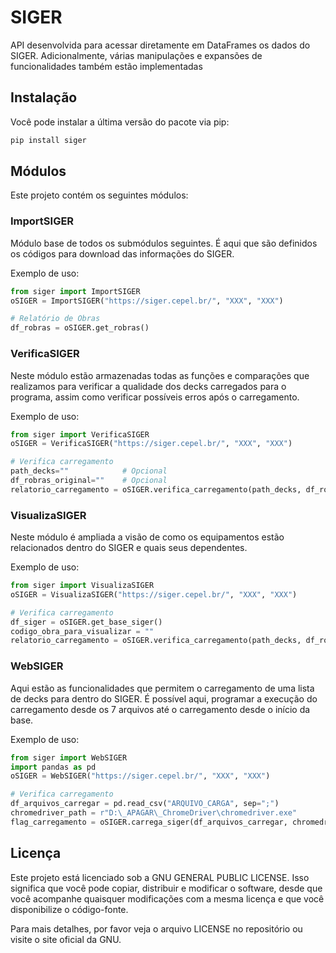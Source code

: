 # SIGER

API desenvolvida para acessar diretamente em DataFrames os dados do SIGER. Adicionalmente, várias manipulações e expansões de funcionalidades
também estão implementadas

## Instalação

Você pode instalar a última versão do pacote via pip:

```bash
pip install siger
```

## Módulos

Este projeto contém os seguintes módulos:

### ImportSIGER

Módulo base de todos os submódulos seguintes. É aqui que são definidos os códigos para download das informações do SIGER.

Exemplo de uso:

```python
from siger import ImportSIGER
oSIGER = ImportSIGER("https://siger.cepel.br/", "XXX", "XXX")

# Relatório de Obras
df_robras = oSIGER.get_robras()
```

### VerificaSIGER

Neste módulo estão armazenadas todas as funções e comparações que realizamos para verificar a qualidade dos 
decks carregados para o programa, assim como verificar possíveis erros após o carregamento.

Exemplo de uso:

```python
from siger import VerificaSIGER
oSIGER = VerificaSIGER("https://siger.cepel.br/", "XXX", "XXX")

# Verifica carregamento
path_decks=""            # Opcional
df_robras_original=""    # Opcional
relatorio_carregamento = oSIGER.verifica_carregamento(path_decks, df_robras_original)
```

### VisualizaSIGER

Neste módulo é ampliada a visão de como os equipamentos estão relacionados dentro do SIGER e quais seus dependentes.

Exemplo de uso:

```python
from siger import VisualizaSIGER
oSIGER = VisualizaSIGER("https://siger.cepel.br/", "XXX", "XXX")

# Verifica carregamento
df_siger = oSIGER.get_base_siger()
codigo_obra_para_visualizar = ""
relatorio_carregamento = oSIGER.verifica_carregamento(path_decks, df_robras_original)
```

### WebSIGER

Aqui estão as funcionalidades que permitem o carregamento de uma lista de decks para dentro do SIGER. É possível aqui, programar a execução do carregamento desde os 7 arquivos até o carregamento desde o início da base.

Exemplo de uso:

```python
from siger import WebSIGER
import pandas as pd
oSIGER = WebSIGER("https://siger.cepel.br/", "XXX", "XXX")

# Verifica carregamento
df_arquivos_carregar = pd.read_csv("ARQUIVO_CARGA", sep=";")
chromedriver_path = r"D:\_APAGAR\_ChromeDriver\chromedriver.exe"
flag_carregamento = oSIGER.carrega_siger(df_arquivos_carregar, chromedriver_path)
```

## Licença

Este projeto está licenciado sob a GNU GENERAL PUBLIC LICENSE. Isso significa que você pode copiar, distribuir e modificar o software, desde que você acompanhe quaisquer modificações com a mesma licença e que você disponibilize o código-fonte.

Para mais detalhes, por favor veja o arquivo LICENSE no repositório ou visite o site oficial da GNU.
